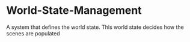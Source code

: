 # World-State-Management
A system that defines the world state. This world state decides how the scenes are populated
